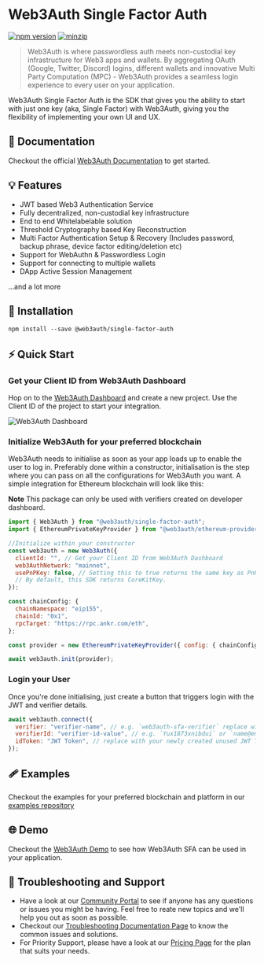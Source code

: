 # Web3Auth Single Factor Auth

[![npm version](https://img.shields.io/npm/v/@web3auth/single-factor-auth?label=%22%22)](https://www.npmjs.com/package/@web3auth/single-factor-auth/v/latest)
[![minzip](https://img.shields.io/bundlephobia/minzip/@web3auth/single-factor-auth?label=%22%22)](https://bundlephobia.com/result?p=@web3auth/single-factor-auth@latest)

> Web3Auth is where passwordless auth meets non-custodial key infrastructure for Web3 apps and wallets. By aggregating OAuth (Google, Twitter, Discord) logins, different wallets and innovative Multi Party Computation (MPC) - Web3Auth provides a seamless login experience to every user on your application.

Web3Auth Single Factor Auth is the SDK that gives you the ability to start with just one key (aka, Single Factor) with Web3Auth, giving you the flexibility of implementing your own UI and UX.

## 📖 Documentation

Checkout the official [Web3Auth Documentation](https://web3auth.io/docs/sdk/single-factor-auth/) to get started.

## 💡 Features

- JWT based Web3 Authentication Service
- Fully decentralized, non-custodial key infrastructure
- End to end Whitelabelable solution
- Threshold Cryptography based Key Reconstruction
- Multi Factor Authentication Setup & Recovery (Includes password, backup phrase, device factor editing/deletion etc)
- Support for WebAuthn & Passwordless Login
- Support for connecting to multiple wallets
- DApp Active Session Management

...and a lot more

## 🔗 Installation

```shell
npm install --save @web3auth/single-factor-auth
```

## ⚡ Quick Start

### Get your Client ID from Web3Auth Dashboard

Hop on to the [Web3Auth Dashboard](https://dashboard.web3auth.io/) and create a new project. Use the Client ID of the project to start your integration.

![Web3Auth Dashboard](https://user-images.githubusercontent.com/6962565/237006695-0a9e962f-fbc9-45cb-9fee-3ff19671d361.png)

### Initialize Web3Auth for your preferred blockchain

Web3Auth needs to initialise as soon as your app loads up to enable the user to log in. Preferably done within a constructor, initialisation is the step where you can pass on all the configurations for Web3Auth you want. A simple integration for Ethereum blockchain will look like this:

**Note**
This package can only be used with verifiers created on developer dashboard.

```js
import { Web3Auth } from "@web3auth/single-factor-auth";
import { EthereumPrivateKeyProvider } from "@web3auth/ethereum-provider";

//Initialize within your constructor
const web3auth = new Web3Auth({
  clientId: "", // Get your Client ID from Web3Auth Dashboard
  web3AuthNetwork: "mainnet",
  usePnPKey: false, // Setting this to true returns the same key as PnP Web SDK. 
  // By default, this SDK returns CoreKitKey.
});

const chainConfig: {
  chainNamespace: "eip155",
  chainId: "0x1",
  rpcTarget: "https://rpc.ankr.com/eth",
};

const provider = new EthereumPrivateKeyProvider({ config: { chainConfig } })

await web3auth.init(provider);
```

### Login your User

Once you're done initialising, just create a button that triggers login with the JWT and verifier details.

```js
await web3auth.connect({
  verifier: "verifier-name", // e.g. `web3auth-sfa-verifier` replace with your verifier name, and it has to be on the same network passed in init().
  verifierId: "verifier-id-value", // e.g. `Yux1873xnibdui` or `name@email.com` replace with your verifier id(sub or email)'s value.
  idToken: "JWT Token", // replace with your newly created unused JWT Token.
});
```

## 🩹 Examples

Checkout the examples for your preferred blockchain and platform in our [examples repository](https://github.com/Web3Auth/web3auth-core-kit-examples/tree/main/single-factor-auth)

## 🌐 Demo

Checkout the [Web3Auth Demo](https://w3a.link/one-key-example) to see how Web3Auth SFA can be used in your application.

## 💬 Troubleshooting and Support

- Have a look at our [Community Portal](https://community.web3auth.io/) to see if anyone has any questions or issues you might be having. Feel free to reate new topics and we'll help you out as soon as possible.
- Checkout our [Troubleshooting Documentation Page](https://web3auth.io/docs/troubleshooting) to know the common issues and solutions.
- For Priority Support, please have a look at our [Pricing Page](https://web3auth.io/pricing.html) for the plan that suits your needs.
